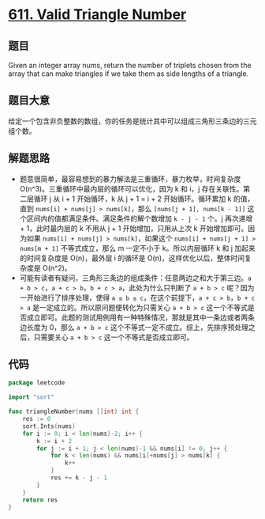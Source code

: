 # [611. Valid Triangle Number](https://leetcode.com/problems/valid-triangle-number/)

## 题目

Given an integer array nums, return the number of triplets chosen from the array that can make triangles if we take them as side lengths of a triangle.

## 题目大意

给定一个包含非负整数的数组，你的任务是统计其中可以组成三角形三条边的三元组个数。

## 解题思路

- 题意很简单，最容易想到的暴力解法是三重循环，暴力枚举，时间复杂度 O(n^3)。三重循环中最内层的循环可以优化，因为 k 和 i，j 存在关联性。第二层循环 j 从 i + 1 开始循环，k 从 j + 1 = i + 2 开始循环。循环累加 k 的值，直到 `nums[i] + nums[j] > nums[k]`，那么 `[nums[j + 1], nums[k - 1]]` 这个区间内的值都满足条件。满足条件的解个数增加 `k - j - 1` 个。j 再次递增 + 1，此时最内层的 k 不用从 j + 1 开始增加，只用从上次 k 开始增加即可。因为如果 `nums[i] + nums[j] > nums[k]`，如果这个 `nums[i] + nums[j + 1] > nums[m + 1]` 不等式成立，那么 m 一定不小于 k。所以内层循环 k 和 j 加起来的时间复杂度是 O(n)，最外层 i 的循环是 O(n)，这样优化以后，整体时间复杂度是 O(n^2)。
- 可能有读者有疑问，三角形三条边的组成条件：任意两边之和大于第三边。`a + b > c`，`a + c > b`，`b + c > a`，此处为什么只判断了 `a + b > c` 呢？因为一开始进行了排序处理，使得 `a ≤ b ≤ c`，在这个前提下，`a + c > b`，`b + c > a` 是一定成立的。所以原问题便转化为只需关心 `a + b > c` 这一个不等式是否成立即可。此题的测试用例用有一种特殊情况，那就是其中一条边或者两条边长度为 0，那么 `a + b > c` 这个不等式一定不成立。综上，先排序预处理之后，只需要关心 `a + b > c` 这一个不等式是否成立即可。

## 代码

```go
package leetcode

import "sort"

func triangleNumber(nums []int) int {
	res := 0
	sort.Ints(nums)
	for i := 0; i < len(nums)-2; i++ {
		k := i + 2
		for j := i + 1; j < len(nums)-1 && nums[i] != 0; j++ {
			for k < len(nums) && nums[i]+nums[j] > nums[k] {
				k++
			}
			res += k - j - 1
		}
	}
	return res
}
```